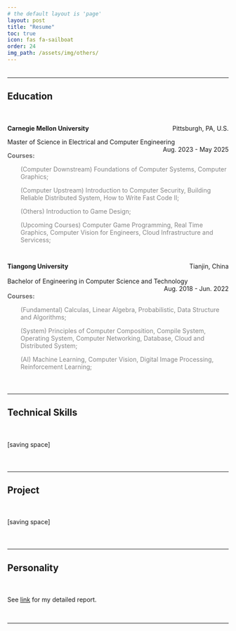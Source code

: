 ```yaml
---
# the default layout is 'page'
layout: post
title: "Resume"
toc: true
icon: fas fa-sailboat
order: 24
img_path: /assets/img/others/
---
```



<div style="height: 5px;"></div>

--- 
## Education

<div style="height: 20px;"></div>

<p style="text-align:left;"><b>Carnegie Mellon University</b><span style="float:right;">Pittsburgh, PA, U.S.</span></p>
<p style="text-align:left;">Master of Science in Electrical and Computer Engineering<span style="float:right;">Aug. 2023 - May 2025</span></p>

<p class="course-list">Courses:</p>

<p class="course-list-item">(Computer Downstream) Foundations of Computer Systems, Computer Graphics;</p>

<p class="course-list-item">(Computer Upstream) Introduction to Computer Security, Building Reliable Distributed System, How to Write Fast Code II;</p>

<p class="course-list-item">(Others) Introduction to Game Design;</p>

<p class="course-list-item">(Upcoming Courses) Computer Game Programming, Real Time Graphics, Computer Vision for Engineers, Cloud Infrastructure and Servicess; </p>

<div style="height: 15px;"></div>

<p style="text-align:left;height:20px;"><b>Tiangong University</b><span style="float:right;">Tianjin, China</span></p>
<p style="text-align:left;height:20px;">Bachelor of Engineering in Computer Science and Technology<span style="float:right;">Aug. 2018 - Jun. 2022</span></p>

<p class="course-list">Courses:</p>

<p class="course-list-item">(Fundamental) Calculas, Linear Algebra, Probabilistic, Data Structure and Algorithms;</p>

<p class="course-list-item">(System) Principles of Computer Composition, Compile System, Operating System, Computer Networking, Database, Cloud and Distributed System;</p>

<p class="course-list-item">(AI) Machine Learning, Computer Vision, Digital Image Processing, Reinforcement Learning;</p>

<div style="height: 25px;"></div>

---

## Technical Skills

<div style="height: 20px;"></div>

[saving space]


<div style="height: 25px;"></div>

---

## Project

<div style="height: 20px;"></div>

[saving space]

<div style="height: 25px;"></div>

---

## Personality

<div style="height: 20px;"></div>

See <a href="{{site.baseurl}}/posts/personalities/">link</a> for my detailed report.

&nbsp;

---


<style>
    .course-list {
        text-align:left;
        font-weight: bold;
        color:DimGray;
    }

    .course-list-item {
        text-align:left;
        margin-left: 30px;
        color:DimGray;
        opacity:0.8;
    }

</style>